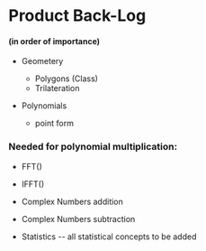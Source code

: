 # Product Back-Log
#### (in order of importance)

* Geometery
    * Polygons (Class)
    * Trilateration
    

* Polynomials
    * point form
### Needed for polynomial multiplication:
* FFT()
* IFFT()

* Complex Numbers addition
* Complex Numbers subtraction

* Statistics
    -- all statistical concepts to be added